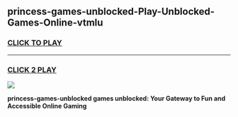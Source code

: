 
## princess-games-unblocked-Play-Unblocked-Games-Online-vtmlu
<h3>
<a href="https://premium76.site?title=princess-games-unblocked&ref=25A">CLICK TO PLAY</a></h3>
<hr>

<h3>
<a href="https://premium76.site?title=princess-games-unblocked&ref=25A">CLICK 2 PLAY</a>
  
</h3>

<a href="https://premium76.site?title=princess-games-unblocked&ref=25A"><img src="https://clearcache.store/games.png"></a>


**princess-games-unblocked games unblocked: Your Gateway to Fun and Accessible Online Gaming**
